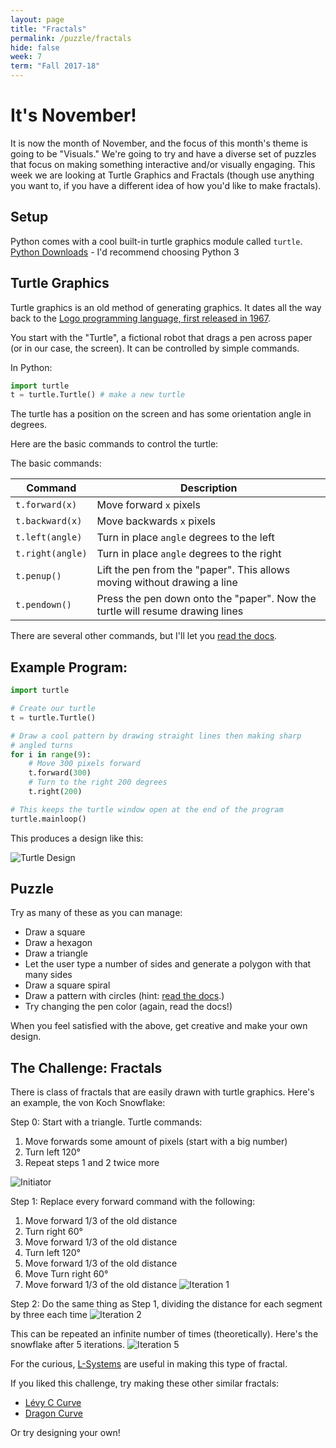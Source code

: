 ```yaml
---
layout: page
title: "Fractals"
permalink: /puzzle/fractals
hide: false
week: 7
term: "Fall 2017-18"
---
```


# It's November!
It is now the month of November, and the focus of this month's theme is going to be "Visuals." We're going to try and have a diverse set of puzzles that focus on making something interactive and/or visually engaging. This week we are looking at Turtle Graphics and Fractals (though use anything you want to, if you have a different idea of how you'd like to make fractals).

## Setup

Python comes with a cool built-in turtle graphics module called `turtle`.
[Python Downloads](https://www.python.org/downloads/) - I'd recommend choosing
Python 3

## Turtle Graphics

Turtle graphics is an old method of generating graphics. It dates all the way
back to the [Logo programming language, first released in 1967](http://el.media.mit.edu/logo-foundation/what_is_logo/history.html).

You start with the "Turtle", a fictional robot that drags a pen across paper
(or in our case, the screen). It can be controlled by simple commands.

In Python:

```python
import turtle
t = turtle.Turtle() # make a new turtle
```

The turtle has a position on the screen and has some orientation angle
in degrees.

Here are the basic commands to control the turtle:

The basic commands:

| Command          | Description |
|------------------|-------------|
| `t.forward(x)`   | Move forward `x` pixels |
| `t.backward(x)`  | Move backwards `x` pixels |
| `t.left(angle)`  | Turn in place `angle` degrees to the left |
| `t.right(angle)` | Turn in place `angle` degrees to the right |
| `t.penup()`      | Lift the pen from the "paper". This allows moving without drawing a line |
| `t.pendown()`    | Press the pen down onto the "paper". Now the turtle will resume drawing lines |

There are several other commands, but I'll let you
[read the docs](https://docs.python.org/2/library/turtle.html).

## Example Program:

```python
import turtle

# Create our turtle
t = turtle.Turtle()

# Draw a cool pattern by drawing straight lines then making sharp
# angled turns
for i in range(9):
    # Move 300 pixels forward
    t.forward(300)
    # Turn to the right 200 degrees
    t.right(200)

# This keeps the turtle window open at the end of the program
turtle.mainloop()
```

This produces a design like this:

![Turtle Design]({{site_url}}/images/turtle_example.png)

## Puzzle

Try as many of these as you can manage:

* Draw a square
* Draw a hexagon
* Draw a triangle
* Let the user type a number of sides and generate a polygon with that many
    sides
* Draw a square spiral
* Draw a pattern with circles (hint: [read the docs](https://docs.python.org/2/library/turtle.html).)
* Try changing the pen color (again, read the docs!)

When you feel satisfied with the above, get creative and make your own design.

## The Challenge: Fractals

There is class of fractals that are easily drawn with turtle graphics. Here's
an example, the von Koch Snowflake:

Step 0: Start with a triangle. Turtle commands:
1. Move forwards some amount of pixels (start with a big number)
2. Turn left 120°
3. Repeat steps 1 and 2 twice more

![Initiator]({{site_url}}/images/koch0.png)

Step 1: Replace every forward command with the following:
1. Move forward 1/3 of the old distance
2. Turn right 60°
3. Move forward 1/3 of the old distance
4. Turn left 120°
5. Move forward 1/3 of the old distance
6. Move Turn right 60°
7. Move forward 1/3 of the old distance
![Iteration 1]({{site_url}}/images/koch1.png)

Step 2: Do the same thing as Step 1, dividing the distance for each
segment by three each time
![Iteration 2]({{site_url}}/images/koch2.png)

This can be repeated an infinite number of times (theoretically). Here's the
snowflake after 5 iterations.
![Iteration 5]({{site_url}}/images/koch5.png)

For the curious, [L-Systems](https://en.wikipedia.org/wiki/L-system) are useful
in making this type of fractal.

If you liked this challenge, try making these other similar fractals:
* [Lévy C Curve](https://en.wikipedia.org/wiki/L%C3%A9vy_C_curve)
* [Dragon Curve](https://en.wikipedia.org/wiki/Dragon_curve)

Or try designing your own!
